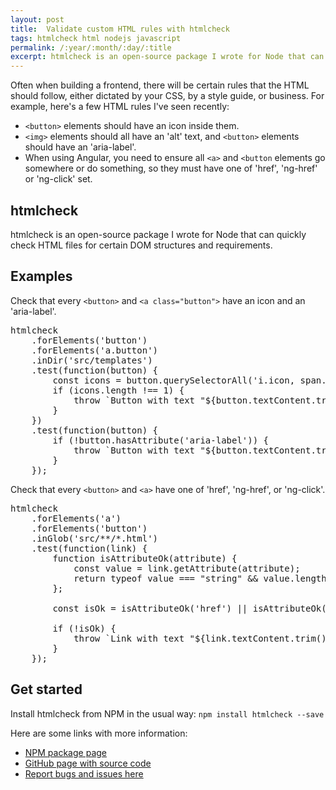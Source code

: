 ```yaml
---
layout: post
title:  Validate custom HTML rules with htmlcheck
tags: htmlcheck html nodejs javascript
permalink: /:year/:month/:day/:title
excerpt: htmlcheck is an open-source package I wrote for Node that can quickly check HTML files for certain DOM structures and requirements.
---
```


Often when building a frontend, there will be certain rules that the HTML should follow, either
dictated by your CSS, by a style guide, or business. For example, here's a few HTML rules I've
seen recently:

* `<button>` elements should have an icon inside them.
* `<img>` elements should all have an 'alt' text, and `<button>` elements should have an 'aria-label'.
* When using Angular, you need to ensure all `<a>` and `<button` elements go somewhere or do
  something, so they must have one of 'href', 'ng-href' or 'ng-click' set.

htmlcheck
---------

htmlcheck is an open-source package I wrote for Node that can quickly check HTML files for certain
DOM structures and requirements.

Examples
--------

Check that every `<button>` and `<a class="button">` have an icon and an 'aria-label'.

<pre>
htmlcheck
    .forElements('button')
    .forElements('a.button')
    .inDir('src/templates')
    .test(function(button) {
        const icons = button.querySelectorAll('i.icon, span.icon');
        if (icons.length !== 1) {
            throw `Button with text "${button.textContent.trim()}" has ${icons.length} icons, should have one`;
        }
    })
    .test(function(button) {
        if (!button.hasAttribute('aria-label')) {
            throw `Button with text "${button.textContent.trim()}" does not have aria-label attribute; add this for screen readers`;
        }
    });
</pre>

Check that every `<button>` and `<a>` have one of 'href', 'ng-href', or 'ng-click'.

<pre>
htmlcheck
    .forElements('a')
    .forElements('button')
    .inGlob('src/**/*.html')
    .test(function(link) {
        function isAttributeOk(attribute) {
            const value = link.getAttribute(attribute);
            return typeof value === "string" && value.length > 0;
        };

        const isOk = isAttributeOk('href') || isAttributeOk('ng-href') || isAttributeOk('ng-click');

        if (!isOk) {
            throw `Link with text "${link.textContent.trim()}" has no action; add one of "href", "ng-href" or "ng-click"`;
        }
    });
</pre>

Get started
-----------

Install htmlcheck from NPM in the usual way: `npm install htmlcheck --save`

Here are some links with more information:

* <a href="https://www.npmjs.com/package/htmlcheck">NPM package page</a>
* <a href="https://github.com/amyboyd/htmlcheck">GitHub page with source code</a>
* <a href="https://github.com/amyboyd/htmlcheck/issues">Report bugs and issues here</a>
